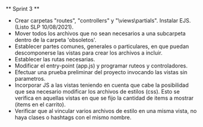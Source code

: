 ** Sprint 3 **

- Crear carpetas "routes", "controllers" y "\views\partials". Instalar EJS. (Listo SLP 10/08/2021).
- Mover todos los archivos que no sean necesarios a una subcarpeta dentro de la carpeta 'obsoletos'.
- Establecer partes comunes, generales o particulares, en que puedan descomponerse las vistas para crear los archivos a incluir.
- Establecer las rutas necesarias.
- Modificar el entry-point (app.js) y programar ruteos y controladores.
- Efectuar una prueba preliminar del proyecto invocando las vistas sin parametros.
- Incorporar JS a las vistas teniendo en cuenta que cabe la posibilidad que sea necesario modificar los archivos de estilos (css). Esto se verifica en aquellas vistas en que se fijo la cantidad de items a mostrar (items en el carrito).
- Verificar que al vincular varios archivos de estilo en una misma vista, no haya clases o hashtags con el mismo nombre.

